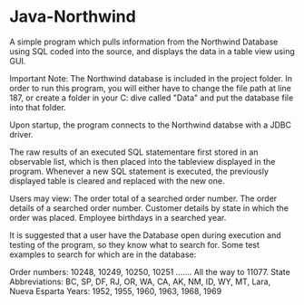 # Java-Northwind
A simple program which pulls information from the Northwind Database using SQL coded into the source, and displays the data in a table view using GUI.

Important Note: The Northwind database is included in the project folder. In order to run this program, you will either have to change the file path at line 187, or create a folder in your C: dive called "Data" and put the database file into that folder.

Upon startup, the program connects to the Northwind databse with a JDBC driver.

The raw results of an executed SQL statementare first stored in an observable list, which is then placed into the tableview displayed in the program. Whenever a new SQL statement is executed, the previously displayed table is cleared and replaced with the new one.

Users may view:
The order total of a searched order number.
The order details of a searched order number.
Customer details by state in which the order was placed.
Employee birthdays in a searched year.

It is suggested that a user have the Database open during execution and testing of the program, so they know what to search for. Some test examples to search for which are in the database:

Order numbers: 10248, 10249, 10250, 10251 ....... All the way to 11077.
State Abbreviations: BC, SP, DF, RJ, OR, WA, CA, AK, NM, ID, WY, MT, Lara, Nueva Esparta
Years: 1952, 1955, 1960, 1963, 1968, 1969
